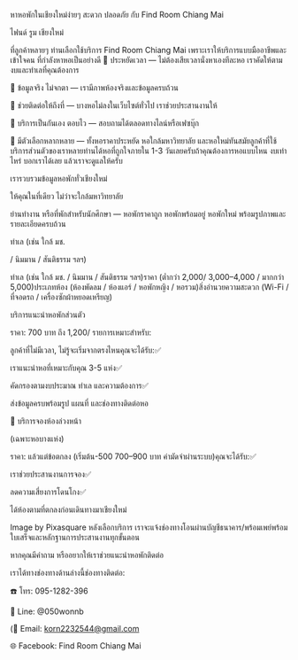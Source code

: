 หาหอพักในเชียงใหม่ง่ายๆ สะดวก ปลอดภัย กับ 
Find Room Chiang Mai

ไฟนด์ รูม เชียงใหม่

ที่ลูกค้าหลายๆ ท่านเลือกใช้บริการ Find Room Chiang Mai เพราะเราให้บริการแบบมืออาชีพและเข้าใจคน
ที่กำลังหาหอเป็นอย่างดี​
🔹 ประหยัดเวลา — ไม่ต้องเสียเวลานั่งหาเองทีละหอ เราคัดให้ตามงบและทำเลที่คุณต้องการ

🔹 ข้อมูลจริง ไม่จกตา — เรามีภาพห้องจริงและข้อมูลครบถ้วน

🔹 ช่วยติดต่อให้ถึงที่ — บางหอไม่ลงในเว็บไซต์ทั่วไป เราช่วยประสานงานให้

🔹 บริการเป็นกันเอง ตอบไว — สอบถามได้ตลอดทางไลน์หรือเฟซบุ๊ก

🔹 มีตัวเลือกหลากหลาย — ทั้งหอราคาประหยัด หอใกล้มหาวิทยาลัย และหอใหม่ทันสมัยลูกค้าที่ใช้บริการส่วนตัวของเราหลายท่านได้หอที่ถูกใจภายใน 1-3 วันเลยครับถ้าคุณต้องการหอแบบไหน งบเท่าไหร่ บอกเราได้เลย แล้วเราจะดูแลให้ครับ


เรารวบรวมข้อมูลหอพักทั่วเชียงใหม่

ให้คุณในที่เดียว
ไม่ว่าจะใกล้มหาวิทยาลัย

ย่านทำงาน หรือที่พักสำหรับนักศึกษา —
หอพักราคาถูก หอพักพร้อมอยู่ หอพักใหม่ พร้อมรูปภาพและรายละเอียดครบถ้วน

ทำเล (เช่น ใกล้ มช.

/ นิมมาน / สันติธรรม ฯลฯ)

ทำเล (เช่น ใกล้ มช. / นิมมาน / สันติธรรม ฯลฯ)ราคา (ต่ำกว่า 2,000/ 3,000–4,000 / มากกว่า 5,000)ประเภทห้อง (ห้องพัดลม / ห้องแอร์ / หอพักหญิง / หอรวม)สิ่งอำนวยความสะดวก (Wi-Fi / ที่จอดรถ / เครื่องซักผ้าหยอดเหรียญ)


บริการแนะนำหอพักส่วนตัว


ราคา: 700 บาท ถึง 1,200/ รายการเหมาะสำหรับ:

ลูกค้าที่ไม่มีเวลา, ไม่รู้จะเริ่มจากตรงไหนคุณจะได้รับ:✅

เราแนะนำหอที่เหมาะกับคุณ 3-5 แห่ง✅

คัดกรองตามงบประมาณ ทำเล และความต้องการ✅

ส่งข้อมูลครบพร้อมรูป แผนที่ และช่องทางติดต่อหอ

📝 บริการจองห้องล่วงหน้า

 (เฉพาะหอบางแห่ง)

ราคา: แล้วแต่ข้อตกลง (เริ่มต้น-500 700–900 บาท ค่ามัดจำผ่านระบบ)คุณจะได้รับ:✅

เราช่วยประสานงานการจอง✅

ลดความเสี่ยงการโดนโกง✅

ได้ห้องตามที่ตกลงก่อนเดินทางมาเชียงใหม่

Image by Pixasquare
หลังเลือกบริการ เราจะแจ้งช่องทางโอนผ่านบัญชีธนาคาร/พร้อมเพย์พร้อมใบเสร็จและหลักฐานการประสานงานทุกขั้นตอน

หากคุณมีคำถาม หรืออยากให้เราช่วยแนะนำหอพักติดต่อ

เราได้ทางช่องทางด้านล่างนี้ช่องทางติดต่อ:

☎️ โทร: 095-1282-396

📱 Line: @050wonnb

(📧 Email: korn2232544@gmail.com

🌐 Facebook: Find Room Chiang Mai
